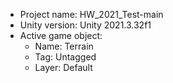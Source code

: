 <!-- UNITY CODE ASSIST INSTRUCTIONS START -->
- Project name: HW_2021_Test-main
- Unity version: Unity 2021.3.32f1
- Active game object:
  - Name: Terrain
  - Tag: Untagged
  - Layer: Default
<!-- UNITY CODE ASSIST INSTRUCTIONS END -->
